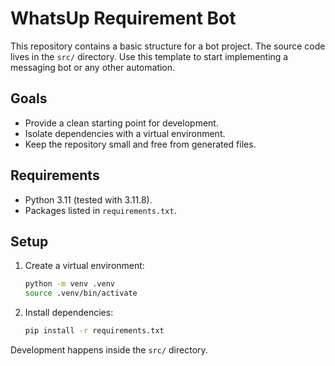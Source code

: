 # WhatsUp Requirement Bot

This repository contains a basic structure for a bot project. The source code lives
in the `src/` directory. Use this template to start implementing a messaging
bot or any other automation.

## Goals
- Provide a clean starting point for development.
- Isolate dependencies with a virtual environment.
- Keep the repository small and free from generated files.

## Requirements
- Python 3.11 (tested with 3.11.8).
- Packages listed in `requirements.txt`.

## Setup
1. Create a virtual environment:
   ```bash
   python -m venv .venv
   source .venv/bin/activate
   ```
2. Install dependencies:
   ```bash
   pip install -r requirements.txt
   ```

Development happens inside the `src/` directory.
